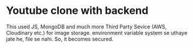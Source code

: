 # Youtube clone with backend

This used JS, MongoDB and much more 
Third Party Sevice (AWS, Cloudinary etc.) for image storage.
environment variable system se uthaye jate he, file se nahi.
So, it becomes secured.